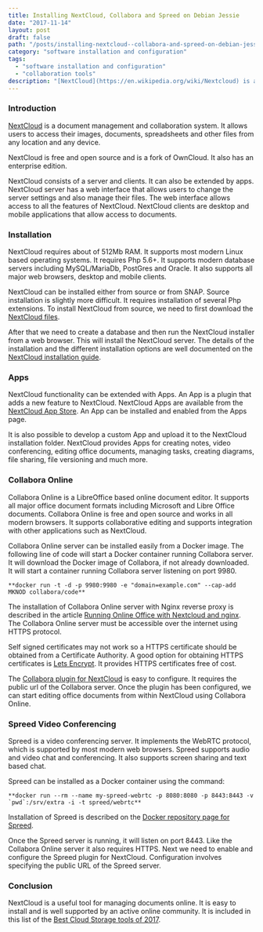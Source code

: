 ```yaml
---
title: Installing NextCloud, Collabora and Spreed on Debian Jessie
date: "2017-11-14"
layout: post
draft: false
path: "/posts/installing-nextcloud--collabora-and-spreed-on-debian-jessie"
category: "software installation and configuration"
tags:
  - "software installation and configuration"
  - "collaboration tools"
description: "[NextCloud](https://en.wikipedia.org/wiki/Nextcloud) is a document management and collaboration system. It allows users to access their images, documents, spreadsheets and other files from any location and any device."
---
```


### Introduction

[NextCloud](https://en.wikipedia.org/wiki/Nextcloud) is a document management and collaboration system. It allows users to access their images, documents, spreadsheets and other files from any location and any device.

NextCloud is free and open source and is a fork of OwnCloud. It also has an enterprise edition.

NextCloud consists of a server and clients. It can also be extended by apps. NextCloud server has a web interface that allows users to change the server settings and also manage their files. The web interface allows access to all the features of NextCloud. NextCloud clients are desktop and mobile applications that allow access to documents.

### Installation
NextCloud requires about of 512Mb RAM. It supports most modern Linux based operating systems. It requires Php 5.6+. It supports modern database servers including MySQL/MariaDb, PostGres and Oracle. It also supports all major web browsers, desktop and mobile clients.

NextCloud can be installed either from source or from SNAP. Source installation is slightly more difficult. It requires installation of several Php extensions. To install NextCloud from source, we need to first download the [NextCloud files](https://nextcloud.com/install/).

After that we need to create a database and then run the NextCloud installer from a web browser. This will install the NextCloud server. The details of the installation and the different installation options are well documented on the [NextCloud installation guide](https://docs.nextcloud.com/server/12/admin_manual/installation/index.html).

### Apps
NextCloud functionality can be extended with Apps. An App is a plugin that adds a new feature to NextCloud. NextCloud Apps are available from the [NextCloud App Store](https://apps.nextcloud.com/). An App can be installed and enabled from the Apps page.

It is also possible to develop a custom App and upload it to the NextCloud installation folder. NextCloud provides Apps for creating notes, video conferencing, editing office documents, managing tasks, creating diagrams,  file sharing, file versioning and much more.

### Collabora Online
Collabora Online is a LibreOffice based online document editor. It supports all major office document formats including Microsoft and Libre Office documents. Collabora Online is free and open source and works in all modern browsers. It supports collaborative editing and supports integration with other applications such as NextCloud.

Collabora Online server can be installed easily from a Docker image. The following line of code will start a Docker container running Collabora server. It will download the Docker image of Collabora, if not already downloaded. It will start a container running Collabora server listening on port 9980.

```
**docker run -t -d -p 9980:9980 -e "domain=example.com" --cap-add MKNOD collabora/code**
```

The installation of Collabora Online server with Nginx reverse proxy is described in the article [Running Online Office with Nextcloud and nginx](https://icewind.nl/entry/collabora-online/). The Collabora Online server must be accessible over the internet using HTTPS protocol.

Self signed certificates may not work so a HTTPS certificate should be obtained from a Certificate Authority. A good option for obtaining HTTPS certificates is [Lets Encrypt](/articles/all/installing-lets-encrypt-ssl-certificates-on-debian-jessie-and-nginx). It provides HTTPS certificates free of cost.

The [Collabora plugin for NextCloud](https://nextcloud.com/collaboraonline/) is easy to configure. It requires the public url of the Collabora server. Once the plugin has been configured, we can start editing office documents from within NextCloud using Collabora Online.

### Spreed Video Conferencing
Spreed is a video conferencing server. It implements the WebRTC protocol, which is supported by most modern web browsers. Spreed supports audio and video chat and conferencing. It also supports screen sharing and text based chat.

Spreed can be installed as a Docker container using the command:

```
**docker run --rm --name my-spreed-webrtc -p 8080:8080 -p 8443:8443 -v `pwd`:/srv/extra -i -t spreed/webrtc**
```

Installation of Spreed is described on the [Docker repository page for Spreed](https://hub.docker.com/r/spreed/webrtc/).

Once the Spreed server is running, it will listen on port 8443. Like the Collabora Online server it also requires HTTPS. Next we need to enable and configure the Spreed plugin for NextCloud. Configuration involves specifying the public URL of the Spreed server.

### Conclusion
NextCloud is a useful tool for managing documents online. It is easy to install and is well supported by an active online community. It is included in this list of the [Best Cloud Storage tools of 2017](https://www.cloudwards.net/diy-cloud-storage-tools/).
